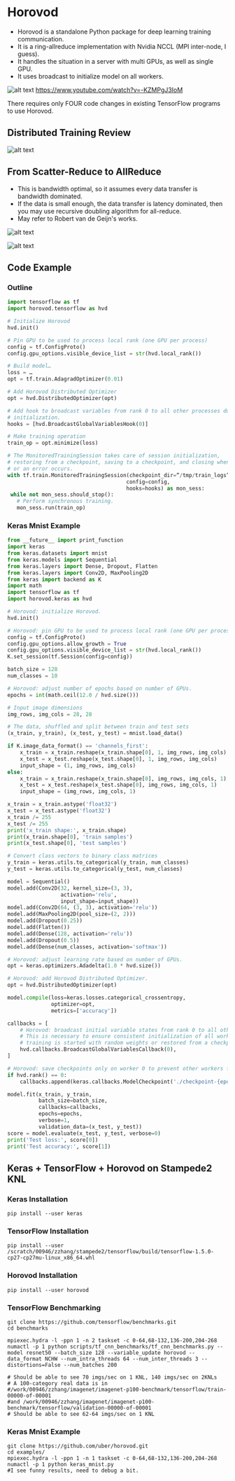 # Horovod

* Horovod is a standalone Python package for deep learning training communication.
* It is a ring-allreduce implementation with Nvidia NCCL (MPI inter-node, I guess).
* It handles the situation in a server with multi GPUs, as well as single GPU.
* It uses broadcast to initialize model on all workers.

![alt text](https://github.com/zhaozhang/TACC_Deep_Learning_Reading/blob/master/Weekly_Notes/Horovod-figures/horovod-dance.png "Figure 1")
https://www.youtube.com/watch?v=-KZMPgJ3IoM

There requires only FOUR code changes in existing TensorFlow programs to use Horovod.



## Distributed Training Review
 ![alt text](https://github.com/zhaozhang/TACC_Deep_Learning_Reading/blob/master/Weekly_Notes/Horovod-figures/dis-training.png "Figure 2")

## From Scatter-Reduce to AllReduce
* This is bandwidth optimal, so it assumes every data transfer is bandwidth dominated. 
* If the data is small enough, the data transfer is latency dominated, then you may use recursive doubling algorithm for all-reduce. 
* May refer to Robert van de Geijn's works.

![alt text](https://github.com/zhaozhang/TACC_Deep_Learning_Reading/blob/master/Weekly_Notes/Horovod-figures/scatter-reduce.png "Figure 3")

![alt text](https://github.com/zhaozhang/TACC_Deep_Learning_Reading/blob/master/Weekly_Notes/Horovod-figures/complexity.png "Figure 4")

## Code Example
### Outline
```python
import tensorflow as tf
import horovod.tensorflow as hvd

# Initialize Horovod
hvd.init()

# Pin GPU to be used to process local rank (one GPU per process)
config = tf.ConfigProto()
config.gpu_options.visible_device_list = str(hvd.local_rank())

# Build model…
loss = …
opt = tf.train.AdagradOptimizer(0.01)

# Add Horovod Distributed Optimizer
opt = hvd.DistributedOptimizer(opt)

# Add hook to broadcast variables from rank 0 to all other processes during
# initialization.
hooks = [hvd.BroadcastGlobalVariablesHook(0)]

# Make training operation
train_op = opt.minimize(loss)

# The MonitoredTrainingSession takes care of session initialization,
# restoring from a checkpoint, saving to a checkpoint, and closing when done
# or an error occurs.
with tf.train.MonitoredTrainingSession(checkpoint_dir=“/tmp/train_logs”,
                                      config=config,
                                      hooks=hooks) as mon_sess:
 while not mon_sess.should_stop():
   # Perform synchronous training.
   mon_sess.run(train_op)
```

### Keras Mnist Example
```python
from __future__ import print_function
import keras
from keras.datasets import mnist
from keras.models import Sequential
from keras.layers import Dense, Dropout, Flatten
from keras.layers import Conv2D, MaxPooling2D
from keras import backend as K
import math
import tensorflow as tf
import horovod.keras as hvd

# Horovod: initialize Horovod.
hvd.init()

# Horovod: pin GPU to be used to process local rank (one GPU per process)
config = tf.ConfigProto()
config.gpu_options.allow_growth = True
config.gpu_options.visible_device_list = str(hvd.local_rank())
K.set_session(tf.Session(config=config))

batch_size = 128
num_classes = 10

# Horovod: adjust number of epochs based on number of GPUs.
epochs = int(math.ceil(12.0 / hvd.size()))

# Input image dimensions
img_rows, img_cols = 28, 28

# The data, shuffled and split between train and test sets
(x_train, y_train), (x_test, y_test) = mnist.load_data()

if K.image_data_format() == 'channels_first':
    x_train = x_train.reshape(x_train.shape[0], 1, img_rows, img_cols)
    x_test = x_test.reshape(x_test.shape[0], 1, img_rows, img_cols)
    input_shape = (1, img_rows, img_cols)
else:
    x_train = x_train.reshape(x_train.shape[0], img_rows, img_cols, 1)
    x_test = x_test.reshape(x_test.shape[0], img_rows, img_cols, 1)
    input_shape = (img_rows, img_cols, 1)

x_train = x_train.astype('float32')
x_test = x_test.astype('float32')
x_train /= 255
x_test /= 255
print('x_train shape:', x_train.shape)
print(x_train.shape[0], 'train samples')
print(x_test.shape[0], 'test samples')

# Convert class vectors to binary class matrices
y_train = keras.utils.to_categorical(y_train, num_classes)
y_test = keras.utils.to_categorical(y_test, num_classes)

model = Sequential()
model.add(Conv2D(32, kernel_size=(3, 3),
                 activation='relu',
                 input_shape=input_shape))
model.add(Conv2D(64, (3, 3), activation='relu'))
model.add(MaxPooling2D(pool_size=(2, 2)))
model.add(Dropout(0.25))
model.add(Flatten())
model.add(Dense(128, activation='relu'))
model.add(Dropout(0.5))
model.add(Dense(num_classes, activation='softmax'))

# Horovod: adjust learning rate based on number of GPUs.
opt = keras.optimizers.Adadelta(1.0 * hvd.size())

# Horovod: add Horovod Distributed Optimizer.
opt = hvd.DistributedOptimizer(opt)

model.compile(loss=keras.losses.categorical_crossentropy,
              optimizer=opt,
              metrics=['accuracy'])

callbacks = [
    # Horovod: broadcast initial variable states from rank 0 to all other processes.
    # This is necessary to ensure consistent initialization of all workers when
    # training is started with random weights or restored from a checkpoint.
    hvd.callbacks.BroadcastGlobalVariablesCallback(0),
]

# Horovod: save checkpoints only on worker 0 to prevent other workers from corrupting them.
if hvd.rank() == 0:
    callbacks.append(keras.callbacks.ModelCheckpoint('./checkpoint-{epoch}.h5'))

model.fit(x_train, y_train,
          batch_size=batch_size,
          callbacks=callbacks,
          epochs=epochs,
          verbose=1,
          validation_data=(x_test, y_test))
score = model.evaluate(x_test, y_test, verbose=0)
print('Test loss:', score[0])
print('Test accuracy:', score[1])
```


## Keras + TensorFlow + Horovod on Stampede2 KNL

### Keras Installation
```
pip install --user keras
```

### TensorFlow Installation
```
pip install --user /scratch/00946/zzhang/stampede2/tensorflow/build/tensorflow-1.5.0-cp27-cp27mu-linux_x86_64.whl
```

### Horovod Installation
```
pip install --user horovod
```

### TensorFlow Benchmarking
```
git clone https://github.com/tensorflow/benchmarks.git
cd benchmarks

mpiexec.hydra -l -ppn 1 -n 2 taskset -c 0-64,68-132,136-200,204-268 numactl -p 1 python scripts/tf_cnn_benchmarks/tf_cnn_benchmarks.py --model resnet50 --batch_size 128 --variable_update horovod --data_format NCHW --num_intra_threads 64 --num_inter_threads 3 --distortions=False --num_batches 200

# Should be able to see 70 imgs/sec on 1 KNL, 140 imgs/sec on 2KNLs
# A 100-category real data is in 
#/work/00946/zzhang/imagenet/imagenet-p100-benchmark/tensorflow/train-00000-of-00001 
#and /work/00946/zzhang/imagenet/imagenet-p100-benchmark/tensorflow/validation-00000-of-00001
# Should be able to see 62-64 imgs/sec on 1 KNL
```

### Keras Mnist Example
```
git clone https://github.com/uber/horovod.git
cd examples/
mpiexec.hydra -l -ppn 1 -n 1 taskset -c 0-64,68-132,136-200,204-268 numactl -p 1 python keras_mnist.py
#I see funny results, need to debug a bit.
```